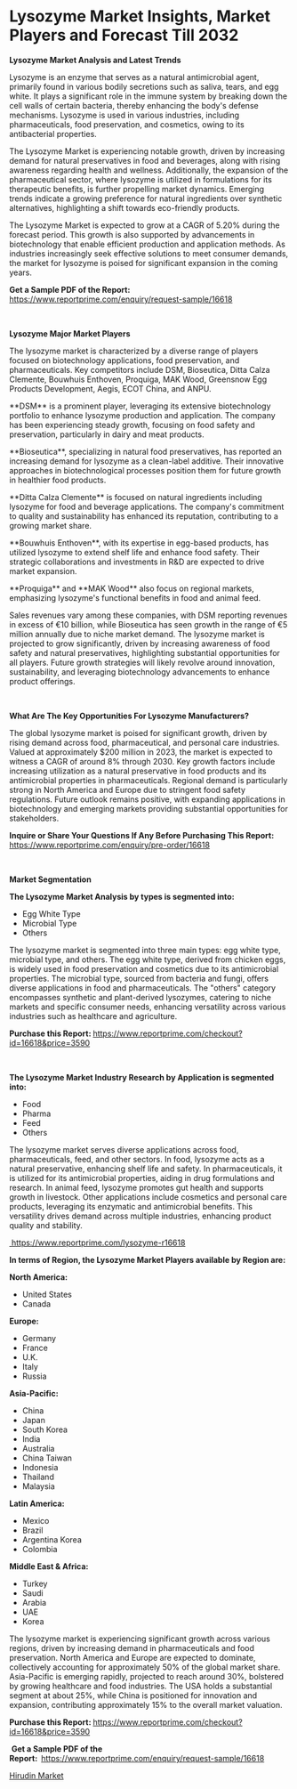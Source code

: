 <p><h1>Lysozyme Market Insights, Market Players and Forecast Till 2032</h1></p><p><strong>Lysozyme Market Analysis and Latest Trends</strong></p>
<p><p>Lysozyme is an enzyme that serves as a natural antimicrobial agent, primarily found in various bodily secretions such as saliva, tears, and egg white. It plays a significant role in the immune system by breaking down the cell walls of certain bacteria, thereby enhancing the body's defense mechanisms. Lysozyme is used in various industries, including pharmaceuticals, food preservation, and cosmetics, owing to its antibacterial properties.</p><p>The Lysozyme Market is experiencing notable growth, driven by increasing demand for natural preservatives in food and beverages, along with rising awareness regarding health and wellness. Additionally, the expansion of the pharmaceutical sector, where lysozyme is utilized in formulations for its therapeutic benefits, is further propelling market dynamics. Emerging trends indicate a growing preference for natural ingredients over synthetic alternatives, highlighting a shift towards eco-friendly products.</p><p>The Lysozyme Market is expected to grow at a CAGR of 5.20% during the forecast period. This growth is also supported by advancements in biotechnology that enable efficient production and application methods. As industries increasingly seek effective solutions to meet consumer demands, the market for lysozyme is poised for significant expansion in the coming years.</p></p>
<p><strong>Get a Sample PDF of the Report:&nbsp;</strong> <a href="https://www.reportprime.com/enquiry/request-sample/16618?utm_campaign=3060&utm_medium=2&utm_source=Github&utm_content=ia&utm_term=18032025&utm_id=lysozyme">https://www.reportprime.com/enquiry/request-sample/16618</a></p>
<p>&nbsp;</p>
<p><strong>Lysozyme Major Market Players</strong></p>
<p><p>The lysozyme market is characterized by a diverse range of players focused on biotechnology applications, food preservation, and pharmaceuticals. Key competitors include DSM, Bioseutica, Ditta Calza Clemente, Bouwhuis Enthoven, Proquiga, MAK Wood, Greensnow Egg Products Development, Aegis, ECOT China, and ANPU.</p><p>**DSM** is a prominent player, leveraging its extensive biotechnology portfolio to enhance lysozyme production and application. The company has been experiencing steady growth, focusing on food safety and preservation, particularly in dairy and meat products.</p><p>**Bioseutica**, specializing in natural food preservatives, has reported an increasing demand for lysozyme as a clean-label additive. Their innovative approaches in biotechnological processes position them for future growth in healthier food products.</p><p>**Ditta Calza Clemente** is focused on natural ingredients including lysozyme for food and beverage applications. The company's commitment to quality and sustainability has enhanced its reputation, contributing to a growing market share.</p><p>**Bouwhuis Enthoven**, with its expertise in egg-based products, has utilized lysozyme to extend shelf life and enhance food safety. Their strategic collaborations and investments in R&D are expected to drive market expansion.</p><p>**Proquiga** and **MAK Wood** also focus on regional markets, emphasizing lysozyme's functional benefits in food and animal feed. </p><p>Sales revenues vary among these companies, with DSM reporting revenues in excess of €10 billion, while Bioseutica has seen growth in the range of €5 million annually due to niche market demand. The lysozyme market is projected to grow significantly, driven by increasing awareness of food safety and natural preservatives, highlighting substantial opportunities for all players. Future growth strategies will likely revolve around innovation, sustainability, and leveraging biotechnology advancements to enhance product offerings.</p></p>
<p>&nbsp;</p>
<p><strong>What Are The Key Opportunities For Lysozyme Manufacturers?</strong></p>
<p><p>The global lysozyme market is poised for significant growth, driven by rising demand across food, pharmaceutical, and personal care industries. Valued at approximately $200 million in 2023, the market is expected to witness a CAGR of around 8% through 2030. Key growth factors include increasing utilization as a natural preservative in food products and its antimicrobial properties in pharmaceuticals. Regional demand is particularly strong in North America and Europe due to stringent food safety regulations. Future outlook remains positive, with expanding applications in biotechnology and emerging markets providing substantial opportunities for stakeholders.</p></p>
<p><strong>Inquire or Share Your Questions If Any Before Purchasing This Report:</strong> <a href="https://www.reportprime.com/enquiry/pre-order/16618?utm_campaign=3060&utm_medium=2&utm_source=Github&utm_content=ia&utm_term=18032025&utm_id=lysozyme">https://www.reportprime.com/enquiry/pre-order/16618</a></p>
<p>&nbsp;</p>
<p><strong>Market Segmentation</strong></p>
<p><strong>The Lysozyme Market Analysis by types is segmented into:</strong></p>
<p><ul><li>Egg White Type</li><li>Microbial Type</li><li>Others</li></ul></p>
<p><p>The lysozyme market is segmented into three main types: egg white type, microbial type, and others. The egg white type, derived from chicken eggs, is widely used in food preservation and cosmetics due to its antimicrobial properties. The microbial type, sourced from bacteria and fungi, offers diverse applications in food and pharmaceuticals. The "others" category encompasses synthetic and plant-derived lysozymes, catering to niche markets and specific consumer needs, enhancing versatility across various industries such as healthcare and agriculture.</p></p>
<p><strong>Purchase this Report:&nbsp;</strong><a href="https://www.reportprime.com/checkout?id=16618&price=3590&utm_campaign=3060&utm_medium=2&utm_source=Github&utm_content=ia&utm_term=18032025&utm_id=lysozyme">https://www.reportprime.com/checkout?id=16618&price=3590</a></p>
<p>&nbsp;</p>
<p><strong>The Lysozyme Market Industry Research by Application is segmented into:</strong></p>
<p><ul><li>Food</li><li>Pharma</li><li>Feed</li><li>Others</li></ul></p>
<p><p>The lysozyme market serves diverse applications across food, pharmaceuticals, feed, and other sectors. In food, lysozyme acts as a natural preservative, enhancing shelf life and safety. In pharmaceuticals, it is utilized for its antimicrobial properties, aiding in drug formulations and research. In animal feed, lysozyme promotes gut health and supports growth in livestock. Other applications include cosmetics and personal care products, leveraging its enzymatic and antimicrobial benefits. This versatility drives demand across multiple industries, enhancing product quality and stability.</p></p>
<p><a href="https://www.reportprime.com/lysozyme-r16618?utm_campaign=3060&utm_medium=2&utm_source=Github&utm_content=ia&utm_term=18032025&utm_id=lysozyme">&nbsp;https://www.reportprime.com/lysozyme-r16618</a></p>
<p><strong>In terms of Region, the Lysozyme Market Players available by Region are:</strong></p>
<p>
    <p> <strong> North America: </strong>
        <ul>
            <li>United States</li>
            <li>Canada</li>
        </ul>
        </p> 
    <p> <strong> Europe: </strong>
        <ul>
            <li>Germany</li>
            <li>France</li>
            <li>U.K.</li>
            <li>Italy</li>
            <li>Russia</li>
        </ul>
        </p> 
    <p> <strong> Asia-Pacific: </strong>
        <ul>
            <li>China</li>
            <li>Japan</li>
            <li>South Korea</li>
            <li>India</li>
            <li>Australia</li>
            <li>China Taiwan</li>
            <li>Indonesia</li>
            <li>Thailand</li>
            <li>Malaysia</li>
        </ul>
        </p> 
    <p> <strong> Latin America: </strong>
        <ul>
            <li>Mexico</li>
            <li>Brazil</li>
            <li>Argentina Korea</li>
            <li>Colombia</li>
        </ul>
        </p> 
    <p> <strong> Middle East & Africa: </strong>
        <ul>
            <li>Turkey</li>
            <li>Saudi</li>
            <li>Arabia</li>
            <li>UAE</li>
            <li>Korea</li>
        </ul>
    </p>
    </p>
<p><p>The lysozyme market is experiencing significant growth across various regions, driven by increasing demand in pharmaceuticals and food preservation. North America and Europe are expected to dominate, collectively accounting for approximately 50% of the global market share. Asia-Pacific is emerging rapidly, projected to reach around 30%, bolstered by growing healthcare and food industries. The USA holds a substantial segment at about 25%, while China is positioned for innovation and expansion, contributing approximately 15% to the overall market valuation.</p></p>
<p><strong>Purchase this Report: </strong><a href="https://www.reportprime.com/checkout?id=16618&price=3590&utm_campaign=3060&utm_medium=2&utm_source=Github&utm_content=ia&utm_term=18032025&utm_id=lysozyme">https://www.reportprime.com/checkout?id=16618&price=3590</a></p>
<p>&nbsp;<strong>Get a Sample PDF of the Report:&nbsp;&nbsp;</strong><a href="https://www.reportprime.com/enquiry/request-sample/16618?utm_campaign=3060&utm_medium=2&utm_source=Github&utm_content=ia&utm_term=18032025&utm_id=lysozyme">https://www.reportprime.com/enquiry/request-sample/16618</a></p>
<p><strong></strong></p>
<p><p><a href="https://github.com/lalolatiot/Market-Research-Report-List-1/blob/main/hirudin-market.md?utm_campaign=3060&utm_medium=2&utm_source=Github&utm_content=ia&utm_term=18032025&utm_id=lysozyme">Hirudin Market</a></p></p>
